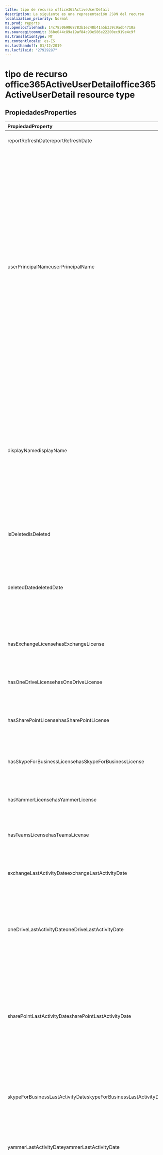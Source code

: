 ```yaml
---
title: tipo de recurso office365ActiveUserDetail
description: La siguiente es una representación JSON del recurso
localization_priority: Normal
ms.prod: reports
ms.openlocfilehash: 14c785069868783b1e248b41a5b339c9adb4710a
ms.sourcegitcommit: 36be044c89a19af84c93e586e22200ec919e4c9f
ms.translationtype: MT
ms.contentlocale: es-ES
ms.lasthandoff: 01/12/2019
ms.locfileid: "27929287"
---
```

# <a name="office365activeuserdetail-resource-type"></a><span data-ttu-id="b00d4-103">tipo de recurso office365ActiveUserDetail</span><span class="sxs-lookup"><span data-stu-id="b00d4-103">office365ActiveUserDetail resource type</span></span>

## <a name="properties"></a><span data-ttu-id="b00d4-104">Propiedades</span><span class="sxs-lookup"><span data-stu-id="b00d4-104">Properties</span></span>

| <span data-ttu-id="b00d4-105">Propiedad</span><span class="sxs-lookup"><span data-stu-id="b00d4-105">Property</span></span>                          | <span data-ttu-id="b00d4-106">Tipo</span><span class="sxs-lookup"><span data-stu-id="b00d4-106">Type</span></span>              | <span data-ttu-id="b00d4-107">Descripción</span><span class="sxs-lookup"><span data-stu-id="b00d4-107">Description</span></span>                              |
| :-------------------------------- | :---------------- | ---------------------------------------- |
| <span data-ttu-id="b00d4-108">reportRefreshDate</span><span class="sxs-lookup"><span data-stu-id="b00d4-108">reportRefreshDate</span></span>                 | <span data-ttu-id="b00d4-109">Fecha</span><span class="sxs-lookup"><span data-stu-id="b00d4-109">Date</span></span>              | <span data-ttu-id="b00d4-110">La fecha más reciente del contenido.</span><span class="sxs-lookup"><span data-stu-id="b00d4-110">The latest date of the content.</span></span>          |
| <span data-ttu-id="b00d4-111">userPrincipalName</span><span class="sxs-lookup"><span data-stu-id="b00d4-111">userPrincipalName</span></span>                 | <span data-ttu-id="b00d4-112">Cadena</span><span class="sxs-lookup"><span data-stu-id="b00d4-112">String</span></span>            | <span data-ttu-id="b00d4-113">El nombre principal de usuario (UPN) del usuario.</span><span class="sxs-lookup"><span data-stu-id="b00d4-113">The user principal name (UPN) of the user.</span></span> <span data-ttu-id="b00d4-114">El UPN es un nombre de inicio de sesión de estilo de Internet para el usuario según el estándar de Internet RFC 822.</span><span class="sxs-lookup"><span data-stu-id="b00d4-114">The UPN is an Internet-style login name for the user based on the Internet standard RFC 822.</span></span> <span data-ttu-id="b00d4-115">Por convención, esto se debe asignar al nombre de correo electrónico del usuario.</span><span class="sxs-lookup"><span data-stu-id="b00d4-115">By convention, this should map to the user's email name.</span></span> <span data-ttu-id="b00d4-116">El formato general es alias@domain, donde el dominio debe estar presente en la colección del inquilino de dominios verificados.</span><span class="sxs-lookup"><span data-stu-id="b00d4-116">The general format is alias@domain, where domain must be present in the tenant’s collection of verified domains.</span></span> <span data-ttu-id="b00d4-117">Esta propiedad es necesaria cuando se crea un usuario.</span><span class="sxs-lookup"><span data-stu-id="b00d4-117">This property is required when a user is created.</span></span> |
| <span data-ttu-id="b00d4-118">displayName</span><span class="sxs-lookup"><span data-stu-id="b00d4-118">displayName</span></span>                       | <span data-ttu-id="b00d4-119">Cadena</span><span class="sxs-lookup"><span data-stu-id="b00d4-119">String</span></span>            | <span data-ttu-id="b00d4-120">Nombre del usuario que aparece en la libreta de direcciones.</span><span class="sxs-lookup"><span data-stu-id="b00d4-120">The name displayed in the address book for the user.</span></span> <span data-ttu-id="b00d4-121">Suele ser la combinación del nombre del usuario, la inicial del segundo nombre y el apellido.</span><span class="sxs-lookup"><span data-stu-id="b00d4-121">This is usually the combination of the user's first name, middle initial, and last name.</span></span> <span data-ttu-id="b00d4-122">Esta propiedad es necesaria al crearse un usuario y no puede borrarse durante las actualizaciones.</span><span class="sxs-lookup"><span data-stu-id="b00d4-122">This property is required when a user is created and it cannot be cleared during updates.</span></span> |
| <span data-ttu-id="b00d4-123">isDeleted</span><span class="sxs-lookup"><span data-stu-id="b00d4-123">isDeleted</span></span>                         | <span data-ttu-id="b00d4-124">Booleano</span><span class="sxs-lookup"><span data-stu-id="b00d4-124">Boolean</span></span>           | <span data-ttu-id="b00d4-125">Si este usuario se ha eliminado o suave eliminados.</span><span class="sxs-lookup"><span data-stu-id="b00d4-125">Whether this user has been deleted or soft deleted.</span></span> |
| <span data-ttu-id="b00d4-126">deletedDate</span><span class="sxs-lookup"><span data-stu-id="b00d4-126">deletedDate</span></span>                       | <span data-ttu-id="b00d4-127">Fecha</span><span class="sxs-lookup"><span data-stu-id="b00d4-127">Date</span></span>              | <span data-ttu-id="b00d4-128">La fecha cuando ha pasado con la operación de eliminación.</span><span class="sxs-lookup"><span data-stu-id="b00d4-128">The date when the delete operation happened.</span></span> <span data-ttu-id="b00d4-129">Valor predeterminado es "null" cuando el usuario no se ha eliminado.</span><span class="sxs-lookup"><span data-stu-id="b00d4-129">Default value is "null" when the user has not been deleted.</span></span> |
| <span data-ttu-id="b00d4-130">hasExchangeLicense</span><span class="sxs-lookup"><span data-stu-id="b00d4-130">hasExchangeLicense</span></span>                | <span data-ttu-id="b00d4-131">Booleano</span><span class="sxs-lookup"><span data-stu-id="b00d4-131">Boolean</span></span>           | <span data-ttu-id="b00d4-132">Si el usuario se ha asignado una licencia de Exchange.</span><span class="sxs-lookup"><span data-stu-id="b00d4-132">Whether the user has been assigned an Exchange license.</span></span> |
| <span data-ttu-id="b00d4-133">hasOneDriveLicense</span><span class="sxs-lookup"><span data-stu-id="b00d4-133">hasOneDriveLicense</span></span>                | <span data-ttu-id="b00d4-134">Booleano</span><span class="sxs-lookup"><span data-stu-id="b00d4-134">Boolean</span></span>           | <span data-ttu-id="b00d4-135">Si el usuario se ha asignado una licencia de OneDrive.</span><span class="sxs-lookup"><span data-stu-id="b00d4-135">Whether the user has been assigned a OneDrive license.</span></span> |
| <span data-ttu-id="b00d4-136">hasSharePointLicense</span><span class="sxs-lookup"><span data-stu-id="b00d4-136">hasSharePointLicense</span></span>              | <span data-ttu-id="b00d4-137">Booleano</span><span class="sxs-lookup"><span data-stu-id="b00d4-137">Boolean</span></span>           | <span data-ttu-id="b00d4-138">Si el usuario se ha asignado una licencia de SharePoint.</span><span class="sxs-lookup"><span data-stu-id="b00d4-138">Whether the user has been assigned a SharePoint license.</span></span> |
| <span data-ttu-id="b00d4-139">hasSkypeForBusinessLicense</span><span class="sxs-lookup"><span data-stu-id="b00d4-139">hasSkypeForBusinessLicense</span></span>        | <span data-ttu-id="b00d4-140">Booleano</span><span class="sxs-lookup"><span data-stu-id="b00d4-140">Boolean</span></span>           | <span data-ttu-id="b00d4-141">Si el usuario se ha asignado una licencia de Skype para profesionales.</span><span class="sxs-lookup"><span data-stu-id="b00d4-141">Whether the user has been assigned a Skype For Business license.</span></span> |
| <span data-ttu-id="b00d4-142">hasYammerLicense</span><span class="sxs-lookup"><span data-stu-id="b00d4-142">hasYammerLicense</span></span>                  | <span data-ttu-id="b00d4-143">Booleano</span><span class="sxs-lookup"><span data-stu-id="b00d4-143">Boolean</span></span>           | <span data-ttu-id="b00d4-144">Si el usuario se ha asignado una licencia de Yammer.</span><span class="sxs-lookup"><span data-stu-id="b00d4-144">Whether the user has been assigned a Yammer license.</span></span> |
| <span data-ttu-id="b00d4-145">hasTeamsLicense</span><span class="sxs-lookup"><span data-stu-id="b00d4-145">hasTeamsLicense</span></span>                   | <span data-ttu-id="b00d4-146">Booleano</span><span class="sxs-lookup"><span data-stu-id="b00d4-146">Boolean</span></span>           | <span data-ttu-id="b00d4-147">Si el usuario se ha asignado una licencia de los equipos.</span><span class="sxs-lookup"><span data-stu-id="b00d4-147">Whether the user has been assigned a Teams license.</span></span> |
| <span data-ttu-id="b00d4-148">exchangeLastActivityDate</span><span class="sxs-lookup"><span data-stu-id="b00d4-148">exchangeLastActivityDate</span></span>          | <span data-ttu-id="b00d4-149">Fecha</span><span class="sxs-lookup"><span data-stu-id="b00d4-149">Date</span></span>              | <span data-ttu-id="b00d4-150">La fecha cuando el usuario por última vez lee o enviar correo electrónico.</span><span class="sxs-lookup"><span data-stu-id="b00d4-150">The date when user last read or sent email.</span></span> |
| <span data-ttu-id="b00d4-151">oneDriveLastActivityDate</span><span class="sxs-lookup"><span data-stu-id="b00d4-151">oneDriveLastActivityDate</span></span>          | <span data-ttu-id="b00d4-152">Fecha</span><span class="sxs-lookup"><span data-stu-id="b00d4-152">Date</span></span>              | <span data-ttu-id="b00d4-153">La fecha cuando el usuario por última vez visualizar ni editar los archivos, archivos compartidos interna o externamente o sincronizar los archivos.</span><span class="sxs-lookup"><span data-stu-id="b00d4-153">The date when user last viewed or edited files, shared files internally or externally, or synced files.</span></span> |
| <span data-ttu-id="b00d4-154">sharePointLastActivityDate</span><span class="sxs-lookup"><span data-stu-id="b00d4-154">sharePointLastActivityDate</span></span>        | <span data-ttu-id="b00d4-155">Fecha</span><span class="sxs-lookup"><span data-stu-id="b00d4-155">Date</span></span>              | <span data-ttu-id="b00d4-156">La fecha cuando el usuario por última vez visualizar ni editar los archivos, archivos compartidos internamente o externamente, sincronizado archivos o ve las páginas de SharePoint.</span><span class="sxs-lookup"><span data-stu-id="b00d4-156">The date when user last viewed or edited files, shared files internally or externally, synced files, or viewed SharePoint pages.</span></span> |
| <span data-ttu-id="b00d4-157">skypeForBusinessLastActivityDate</span><span class="sxs-lookup"><span data-stu-id="b00d4-157">skypeForBusinessLastActivityDate</span></span>  | <span data-ttu-id="b00d4-158">Fecha</span><span class="sxs-lookup"><span data-stu-id="b00d4-158">Date</span></span>              | <span data-ttu-id="b00d4-159">La fecha al usuario por última vez organizados o participaron en conferencias o se unió a las sesiones de punto a punto.</span><span class="sxs-lookup"><span data-stu-id="b00d4-159">The date when user last organized or participated in conferences, or joined peer-to-peer sessions.</span></span> |
| <span data-ttu-id="b00d4-160">yammerLastActivityDate</span><span class="sxs-lookup"><span data-stu-id="b00d4-160">yammerLastActivityDate</span></span>            | <span data-ttu-id="b00d4-161">Fecha</span><span class="sxs-lookup"><span data-stu-id="b00d4-161">Date</span></span>              | <span data-ttu-id="b00d4-162">La fecha al usuario por última vez registrado, lee o había gustado mensaje.</span><span class="sxs-lookup"><span data-stu-id="b00d4-162">The date when user last posted, read, or liked message.</span></span> |
| <span data-ttu-id="b00d4-163">teamsLastActivityDate</span><span class="sxs-lookup"><span data-stu-id="b00d4-163">teamsLastActivityDate</span></span>             | <span data-ttu-id="b00d4-164">Fecha</span><span class="sxs-lookup"><span data-stu-id="b00d4-164">Date</span></span>              | <span data-ttu-id="b00d4-165">La fecha de usuario por última vez los mensajes en los canales de equipo, los mensajes enviados en las sesiones de chat privado o participaron en las reuniones o las llamadas.</span><span class="sxs-lookup"><span data-stu-id="b00d4-165">The date when user last posted messages in team channels, sent messages in private chat sessions, or participated in meetings or calls.</span></span> |
| <span data-ttu-id="b00d4-166">exchangeLicenseAssignDate</span><span class="sxs-lookup"><span data-stu-id="b00d4-166">exchangeLicenseAssignDate</span></span>         | <span data-ttu-id="b00d4-167">Fecha</span><span class="sxs-lookup"><span data-stu-id="b00d4-167">Date</span></span>              | <span data-ttu-id="b00d4-168">La última fecha cuando el usuario se ha asignado una licencia de Exchange.</span><span class="sxs-lookup"><span data-stu-id="b00d4-168">The last date when the user was assigned an Exchange license.</span></span> |
| <span data-ttu-id="b00d4-169">oneDriveLicenseAssignDate</span><span class="sxs-lookup"><span data-stu-id="b00d4-169">oneDriveLicenseAssignDate</span></span>         | <span data-ttu-id="b00d4-170">Fecha</span><span class="sxs-lookup"><span data-stu-id="b00d4-170">Date</span></span>              | <span data-ttu-id="b00d4-171">La última fecha cuando el usuario se ha asignado una licencia de OneDrive.</span><span class="sxs-lookup"><span data-stu-id="b00d4-171">The last date when the user was assigned a OneDrive license.</span></span> |
| <span data-ttu-id="b00d4-172">sharePointLicenseAssignDate</span><span class="sxs-lookup"><span data-stu-id="b00d4-172">sharePointLicenseAssignDate</span></span>       | <span data-ttu-id="b00d4-173">Fecha</span><span class="sxs-lookup"><span data-stu-id="b00d4-173">Date</span></span>              | <span data-ttu-id="b00d4-174">La última fecha cuando el usuario se ha asignado una licencia de SharePoint.</span><span class="sxs-lookup"><span data-stu-id="b00d4-174">The last date when the user was assigned a SharePoint license.</span></span> |
| <span data-ttu-id="b00d4-175">skypeForBusinessLicenseAssignDate</span><span class="sxs-lookup"><span data-stu-id="b00d4-175">skypeForBusinessLicenseAssignDate</span></span> | <span data-ttu-id="b00d4-176">Fecha</span><span class="sxs-lookup"><span data-stu-id="b00d4-176">Date</span></span>              | <span data-ttu-id="b00d4-177">La última fecha cuando el usuario se ha asignado una licencia de Skype para profesionales.</span><span class="sxs-lookup"><span data-stu-id="b00d4-177">The last date when the user was assigned a Skype For Business license.</span></span> |
| <span data-ttu-id="b00d4-178">yammerLicenseAssignDate</span><span class="sxs-lookup"><span data-stu-id="b00d4-178">yammerLicenseAssignDate</span></span>           | <span data-ttu-id="b00d4-179">Fecha</span><span class="sxs-lookup"><span data-stu-id="b00d4-179">Date</span></span>              | <span data-ttu-id="b00d4-180">La última fecha cuando el usuario se ha asignado una licencia de Yammer.</span><span class="sxs-lookup"><span data-stu-id="b00d4-180">The last date when the user was assigned a Yammer license.</span></span> |
| <span data-ttu-id="b00d4-181">teamsLicenseAssignDate</span><span class="sxs-lookup"><span data-stu-id="b00d4-181">teamsLicenseAssignDate</span></span>            | <span data-ttu-id="b00d4-182">Fecha</span><span class="sxs-lookup"><span data-stu-id="b00d4-182">Date</span></span>              | <span data-ttu-id="b00d4-183">La última fecha cuando el usuario se ha asignado una licencia de los equipos.</span><span class="sxs-lookup"><span data-stu-id="b00d4-183">The last date when the user was assigned a Teams license.</span></span> |
| <span data-ttu-id="b00d4-184">assignedProducts</span><span class="sxs-lookup"><span data-stu-id="b00d4-184">assignedProducts</span></span>                  | <span data-ttu-id="b00d4-185">Colección String</span><span class="sxs-lookup"><span data-stu-id="b00d4-185">String collection</span></span> | <span data-ttu-id="b00d4-186">Todos los productos asignados para el usuario.</span><span class="sxs-lookup"><span data-stu-id="b00d4-186">All the products assigned for the user.</span></span>  |

## <a name="json-representation"></a><span data-ttu-id="b00d4-187">Representación JSON</span><span class="sxs-lookup"><span data-stu-id="b00d4-187">JSON representation</span></span>

<span data-ttu-id="b00d4-188">La siguiente es una representación JSON del recurso</span><span class="sxs-lookup"><span data-stu-id="b00d4-188">The following is a JSON representation of the resource.</span></span>

<!-- {
  "blockType": "resource",
  "@odata.type": "microsoft.graph.office365ActiveUserDetail"
} -->

```json
{
  "reportRefreshDate": "Date", 
  "userPrincipalName": "String", 
  "displayName": "String", 
  "isDeleted": true, 
  "deletedDate": "Date", 
  "hasExchangeLicense": true, 
  "hasOneDriveLicense": true, 
  "hasSharePointLicense": true, 
  "hasSkypeForBusinessLicense": true, 
  "hasYammerLicense": true, 
  "hasTeamsLicense": true, 
  "exchangeLastActivityDate": "Date", 
  "oneDriveLastActivityDate": "Date", 
  "sharePointLastActivityDate": "Date", 
  "skypeForBusinessLastActivityDate": "Date", 
  "yammerLastActivityDate": "Date", 
  "teamsLastActivityDate": "Date", 
  "exchangeLicenseAssignDate": "Date", 
  "oneDriveLicenseAssignDate": "Date", 
  "sharePointLicenseAssignDate": "Date", 
  "skypeForBusinessLicenseAssignDate": "Date", 
  "yammerLicenseAssignDate": "Date", 
  "teamsLicenseAssignDate": "Date", 
  "assignedProducts": ["String"]
}
```
